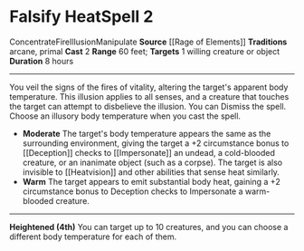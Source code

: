 ﻿---
actions: '[two-actions]'
area: null
bloodline: null
component: null
cost: null
deity: null
domain: null
duration: 8 hours
element: Fire
heighten: 4th
heighten_level: 2, 4
id: '1353'
lesson: null
level: '2'
mystery: null
name: Falsify Heat
patron_theme: null
range: 60 feet
rarity: Common
requirement: null
saving_throw: null
school: Illusion
source: '[[DATABASE/source/Rage of Elements|Rage of Elements]]'
target: 1 willing creature or object
tradition:
- Arcane
- Primal
trait:
- '[[DATABASE/trait/Concentrate|Concentrate]]'
- '[[DATABASE/trait/Fire|Fire]]'
- '[[DATABASE/trait/Illusion|Illusion]]'
- '[[DATABASE/trait/Manipulate|Manipulate]]'
trigger: null
type: Spell

---
# Falsify Heat<span class="item-type">Spell 2</span>

<span class="item-trait">Concentrate</span><span class="item-trait">Fire</span><span class="item-trait">Illusion</span><span class="item-trait">Manipulate</span>
**Source** [[Rage of Elements]]
**Traditions** arcane, primal
**Cast** <span class="action-icon">2</span> 
**Range** 60 feet; **Targets** 1 willing creature or object
**Duration** 8 hours

---
You veil the signs of the fires of vitality, altering the target's apparent body temperature. This illusion applies to all senses, and a creature that touches the target can attempt to disbelieve the illusion. You can Dismiss the spell. Choose an illusory body temperature when you cast the spell.

* **Moderate** The target's body temperature appears the same as the surrounding environment, giving the target a +2 circumstance bonus to [[Deception]] checks to [[Impersonate]] an undead, a cold-blooded creature, or an inanimate object (such as a corpse). The target is also invisible to [[Heatvision]] and other abilities that sense heat similarly.
* **Warm** The target appears to emit substantial body heat, gaining a +2 circumstance bonus to Deception checks to Impersonate a warm-blooded creature.

---
**Heightened (4th)** You can target up to 10 creatures, and you can choose a different body temperature for each of them.
